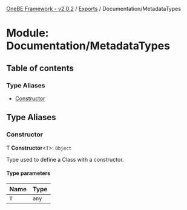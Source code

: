 [OneBE Framework - v2.0.2](../README.md) / [Exports](../modules.md) / Documentation/MetadataTypes

# Module: Documentation/MetadataTypes

## Table of contents

### Type Aliases

- [Constructor](Documentation_MetadataTypes.md#constructor)

## Type Aliases

### Constructor

Ƭ **Constructor**<`T`\>: `Object`

Type used to define a Class with a constructor.

#### Type parameters

| Name | Type |
| :------ | :------ |
| `T` | `any` |
